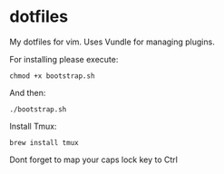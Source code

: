 # dotfiles

My dotfiles for vim. Uses Vundle for managing plugins.

For installing please execute:

```
chmod +x bootstrap.sh
```

And then:

```
./bootstrap.sh
```

Install Tmux: 

```
brew install tmux
```

Dont forget to map your caps lock key to Ctrl
